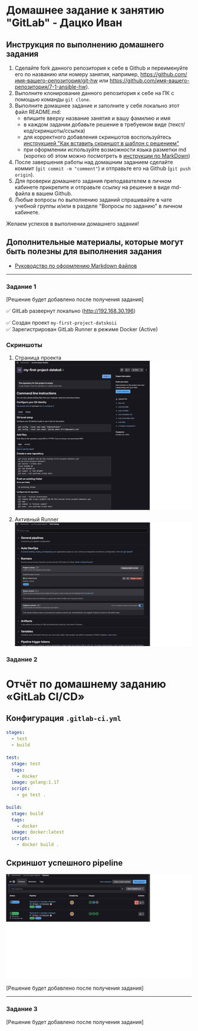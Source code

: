 # Домашнее задание к занятию "GitLab" - Дацко Иван

## Инструкция по выполнению домашнего задания

1. Сделайте fork данного репозитория к себе в Github и переименуйте его по названию или номеру занятия, например, https://github.com/имя-вашего-репозитория/git-hw или https://github.com/имя-вашего-репозитория/7-1-ansible-hw).
2. Выполните клонирование данного репозитория к себе на ПК с помощью команды `git clone`.
3. Выполните домашнее задание и заполните у себя локально этот файл README.md:
   - впишите вверху название занятия и вашу фамилию и имя
   - в каждом задании добавьте решение в требуемом виде (текст/код/скриншоты/ссылка)
   - для корректного добавления скриншотов воспользуйтесь [инструкцией "Как вставить скриншот в шаблон с решением"](https://github.com/netology-code/sys-pattern-homework/blob/main/screen-instruction.md)
   - при оформлении используйте возможности языка разметки md (коротко об этом можно посмотреть в [инструкции по MarkDown](https://github.com/netology-code/sys-pattern-homework/blob/main/md-instruction.md))
4. После завершения работы над домашним заданием сделайте коммит (`git commit -m "comment"`) и отправьте его на Github (`git push origin`).
5. Для проверки домашнего задания преподавателем в личном кабинете прикрепите и отправьте ссылку на решение в виде md-файла в вашем Github.
6. Любые вопросы по выполнению заданий спрашивайте в чате учебной группы и/или в разделе "Вопросы по заданию" в личном кабинете.

Желаем успехов в выполнении домашнего задания!

## Дополнительные материалы, которые могут быть полезны для выполнения задания

- [Руководство по оформлению Markdown файлов](https://gist.github.com/Jekins/2bf2d0638163f1294637#Code)

---

### Задание 1
[Решение будет добавлено после получения задания]

✅ GitLab развернут локально (http://192.168.30.196)  

✅ Создан проект `my-first-project-datskoii`  
✅ Зарегистрирован GitLab Runner в режиме Docker (Active)

### Скриншоты

1. Страница проекта  
   ![](screenshots/project.png)

2. Активный Runner  
   ![](screenshots/runner.png)

### Задание 2
# Отчёт по домашнему заданию «GitLab CI/CD»

## Конфигурация `.gitlab-ci.yml`
```yaml
stages:
  - test
  - build

test:
  stage: test
  tags:
    - docker
  image: golang:1.17
  script:
    - go test .

build:
  stage: build
  tags:
    - docker
  image: docker:latest
  script:
    - docker build .
```
## Скриншот успешного pipeline

![Pipeline success](screenshots/pipelines.png)


[Решение будет добавлено после получения задания]

---

### Задание 3
[Решение будет добавлено после получения задания]
